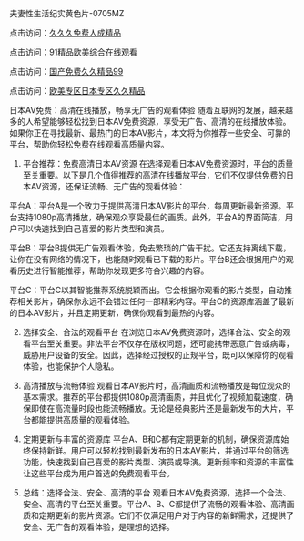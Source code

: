 
夫妻性生活纪实黄色片-0705MZ

点击访问：<a href="https://heiliaoxwd5i8.pages.dev">久久久免费人成精品</a>

点击访问：<a href="https://heiliaowt0d7p.pages.dev">91精品欧美综合在线观看</a>

点击访问：<a href="https://heiliaoga6s9v.pages.dev">国产免费久久精品99</a>

点击访问：<a href="https://heiliaoow5kzm.pages.dev">欧美专区日本专区久久精品</a>




日本AV免费：高清在线播放，畅享无广告的观看体验
随着互联网的发展，越来越多的人希望能够轻松找到日本AV免费资源，享受无广告、高清的在线播放体验。如果你正在寻找最新、最热门的日本AV影片，本文将为你推荐一些安全、可靠的平台，帮助你轻松免费在线观看高质量内容。

1. 平台推荐：免费高清日本AV资源
在选择观看日本AV免费资源时，平台的质量至关重要。以下是几个值得推荐的高清在线播放平台，它们不仅提供免费的日本AV资源，还保证流畅、无广告的观看体验：

平台A：平台A是一个致力于提供高清日本AV影片的平台，每周更新最新资源。平台支持1080p高清播放，确保观众享受最佳的画质。此外，平台A的界面简洁，用户可以快速找到自己喜爱的影片类型和演员。

平台B：平台B提供无广告观看体验，免去繁琐的广告干扰。它还支持离线下载，让你在没有网络的情况下，也能随时观看已下载的影片。平台B还会根据用户的观看历史进行智能推荐，帮助你发现更多符合兴趣的内容。

平台C：平台C以其智能推荐系统脱颖而出。它会根据你观看的影片类型，自动推荐相关影片，确保你永远不会错过任何一部精彩内容。平台C的资源库涵盖了最新的日本AV影片，并且定期更新，确保你观看到最热的内容。

2. 选择安全、合法的观看平台
在浏览日本AV免费资源时，选择合法、安全的观看平台至关重要。非法平台不仅存在版权问题，还可能携带恶意广告或病毒，威胁用户设备的安全。因此，选择经过授权的正规平台，既可以保障你的观看体验，也能保护个人隐私。

3. 高清播放与流畅体验
观看日本AV影片时，高清画质和流畅播放是每位观众的基本需求。推荐的平台都提供1080p高清画质，并且优化了视频加载速度，确保即使在高流量时段也能流畅播放。无论是经典影片还是最新发布的大片，平台都能提供高质量的观看体验。

4. 定期更新与丰富的资源库
平台A、B和C都有定期更新的机制，确保资源库始终保持新鲜。用户可以轻松找到最新发布的日本AV影片，并通过平台的筛选功能，快速找到自己喜爱的影片类型、演员或导演。更新频率和资源的丰富性让这些平台成为用户首选的免费观看平台。

5. 总结：选择合法、安全、高清的平台
观看日本AV免费资源，选择一个合法、安全、高清的平台至关重要。平台A、B、C都提供了流畅的观看体验、高清画质和定期更新的影片资源。它们不仅满足用户对于内容的新鲜需求，还提供了安全、无广告的观看体验，是理想的选择。












<span style="display:none;">[Canonical link]( https://github.com/haha20250709/545608 ）</span>
